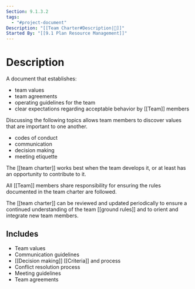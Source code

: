 ```yaml
---
Section: 9.1.3.2
tags:
  - "#project-document"
Description: "[[Team Charter#Description|📝]]"
Started By: "[[9.1 Plan Resource Management]]"
---
```

# Description
A document that establishes:
- team values
- team agreements
- operating guidelines for the team
- clear expectations regarding acceptable behavior by [[Team]] members

Discussing the following topics allows team members to discover values that are important to one another.
- codes of conduct
- communication
- decision making
- meeting etiquette

The [[team charter]] works best when the team develops it, or at least has an opportunity to contribute to it.

All [[Team]] members share responsibility for ensuring the rules documented in the team charter are followed.

The [[team charter]] can be reviewed and updated periodically to ensure a continued understanding of the team [[ground rules]] and to orient and integrate new team members.
## Includes
- Team values
- Communication guidelines
- [[Decision making]] [[Criteria]] and process
- Conflict resolution process
- Meeting guidelines
- Team agreements